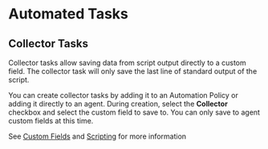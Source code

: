 # Automated Tasks

## Collector Tasks

Collector tasks allow saving data from script output directly to a custom field. The collector task will only save the last line of standard output of the script.

You can create collector tasks by adding it to an Automation Policy or adding it directly to an agent. During creation, select the **Collector** checkbox and select the custom field to save to. You can only save to agent custom fields at this time.

See [Custom Fields](custom_fields.md) and [Scripting](scripting.md) for more information